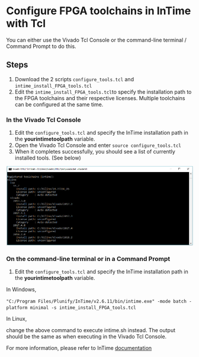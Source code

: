 # Configure FPGA toolchains in InTime with Tcl

You can either use the Vivado Tcl Console or the command-line terminal / Command Prompt to do this. 

## Steps
1. Download the 2 scripts `configure_tools.tcl` and `intime_install_FPGA_tools.tcl`
2. Edit the `intime_install_FPGA_tools.tcl`to specify the installation path to the FPGA toolchains and their respective licenses. Multiple toolchains can be configured at the same time.

### In the Vivado Tcl Console
1. Edit the `configure_tools.tcl` and specify the InTime installation path in the **yourintimetoolpath** variable.
2. Open the Vivado Tcl Console and enter `source configure_tools.tcl`
3. When it completes successfully, you should see a list of currently installed tools. (See below) 

![alt text](https://github.com/plunify/InTime/blob/master/images/Vivado_tcl_console_tool_list.png)

### On the command-line terminal or in a Command Prompt
1. Edit the `configure_tools.tcl` and specify the InTime installation path in the **yourintimetoolpath** variable.

In Windows,

`"C:/Program Files/Plunify/InTime/v2.6.11/bin/intime.exe" -mode batch -platform minimal -s intime_install_FPGA_tools.tcl`

In Linux,

change the above command to execute intime.sh instead. The output should be the same as when executing in the Vivado Tcl Console.

For more information, please refer to InTime [documentation](https://docs.plunify.com/intime/configuration.html)
